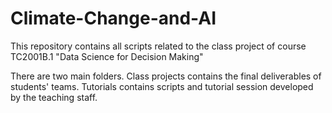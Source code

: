 # Climate-Change-and-AI

This repository contains all scripts related to the class project of course TC2001B.1 "Data Science for Decision Making"

There are two main folders. Class projects contains the final deliverables of students' teams. Tutorials contains scripts and tutorial session developed by the teaching staff.  
